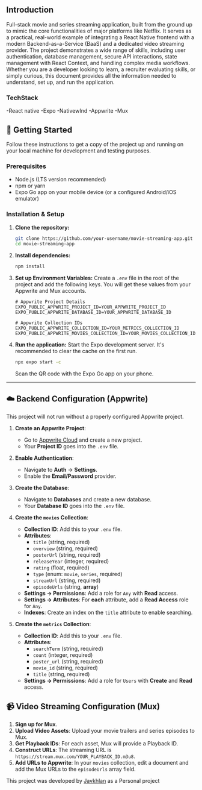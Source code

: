 ## Introduction

Full-stack movie and series streaming application, built from the ground up to mimic the core functionalities of major platforms like Netflix. It serves as a practical, real-world example of integrating a React Native frontend with a modern Backend-as-a-Service (BaaS) and a dedicated video streaming provider. The project demonstrates a wide range of skills, including user authentication, database management, secure API interactions, state management with React Context, and handling complex media workflows. Whether you are a developer looking to learn, a recruiter evaluating skills, or simply curious, this document provides all the information needed to understand, set up, and run the application.

### TechStack

-React native
-Expo
-NativewInd
-Appwrite
-Mux

## 🚀 Getting Started

Follow these instructions to get a copy of the project up and running on your local machine for development and testing purposes.

### Prerequisites

- Node.js (LTS version recommended)
- npm or yarn
- Expo Go app on your mobile device (or a configured Android/iOS emulator)

### Installation & Setup

1.  **Clone the repository:**
    ```bash
    git clone https://github.com/your-username/movie-streaming-app.git
    cd movie-streaming-app
    ```

2.  **Install dependencies:**
    ```bash
    npm install
    ```

3.  **Set up Environment Variables:**
    Create a `.env` file in the root of the project and add the following keys. You will get these values from your Appwrite and Mux accounts.

    ```env
    # Appwrite Project Details
    EXPO_PUBLIC_APPWRITE_PROJECT_ID=YOUR_APPWRITE_PROJECT_ID
    EXPO_PUBLIC_APPWRITE_DATABASE_ID=YOUR_APPWRITE_DATABASE_ID

    # Appwrite Collection IDs
    EXPO_PUBLIC_APPWRITE_COLLECTION_ID=YOUR_METRICS_COLLECTION_ID
    EXPO_PUBLIC_APPWRITE_MOVIES_COLLECTION_ID=YOUR_MOVIES_COLLECTION_ID
    ```

4.  **Run the application:**
    Start the Expo development server. It's recommended to clear the cache on the first run.
    ```bash
    npx expo start -c
    ```
    Scan the QR code with the Expo Go app on your phone.

---

## ☁️ Backend Configuration (Appwrite)

This project will not run without a properly configured Appwrite project.

1.  **Create an Appwrite Project**:
    - Go to [Appwrite Cloud](https://cloud.appwrite.io) and create a new project.
    - Your **Project ID** goes into the `.env` file.

2.  **Enable Authentication**:
    - Navigate to **Auth** -> **Settings**.
    - Enable the **Email/Password** provider.

3.  **Create the Database**:
    - Navigate to **Databases** and create a new database.
    - Your **Database ID** goes into the `.env` file.

4.  **Create the `movies` Collection**:
    - **Collection ID**: Add this to your `.env` file.
    - **Attributes**:
      - `title` (string, required)
      - `overview` (string, required)
      - `posterUrl` (string, required)
      - `releaseYear` (integer, required)
      - `rating` (float, required)
      - `type` (enum: `movie`, `series`, required)
      - `streamUrl` (string, required)
      - `episodeUrls` (string, **array**)
    - **Settings -> Permissions**: Add a role for `Any` with **Read** access.
    - **Settings -> Attributes**: For **each** attribute, add a **Read Access** role for `Any`.
    - **Indexes**: Create an index on the `title` attribute to enable searching.

5.  **Create the `metrics` Collection**:
    - **Collection ID**: Add this to your `.env` file.
    - **Attributes**:
      - `searchTerm` (string, required)
      - `count` (integer, required)
      - `poster_url` (string, required)
      - `movie_id` (string, required)
      - `title` (string, required)
    - **Settings -> Permissions**: Add a role for `Users` with **Create** and **Read** access.

## 📹 Video Streaming Configuration (Mux)

1.  **Sign up for Mux**.
2.  **Upload Video Assets**: Upload your movie trailers and series episodes to Mux.
3.  **Get Playback IDs**: For each asset, Mux will provide a Playback ID.
4.  **Construct URLs**: The streaming URL is `https://stream.mux.com/YOUR_PLAYBACK_ID.m3u8`.
5.  **Add URLs to Appwrite**: In your `movies` collection, edit a document and add the Mux URLs to the `episodeUrls` array field.

This project was developed by [Javkhlan](https://github.com/Skitarii11) as a Personal project